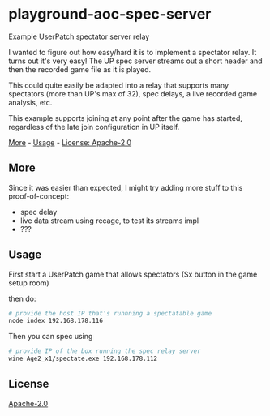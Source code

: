 # playground-aoc-spec-server

Example UserPatch spectator server relay

I wanted to figure out how easy/hard it is to implement a spectator relay. It turns out it's very easy! The UP spec server streams out a short header and then the recorded game file as it is played.

This could quite easily be adapted into a relay that supports many spectators (more than UP's max of 32), spec delays, a live recorded game analysis, etc.

This example supports joining at any point after the game has started, regardless of the late join configuration in UP itself.

[More](#more) - [Usage](#usage) - [License: Apache-2.0](#license)

## More

Since it was easier than expected, I might try adding more stuff to this proof-of-concept:

 - spec delay
 - live data stream using recage, to test its streams impl
 - ???

## Usage

First start a UserPatch game that allows spectators (Sx button in the game setup room)

then do:
```bash
# provide the host IP that's runnning a spectatable game
node index 192.168.178.116
```

Then you can spec using
```bash
# provide IP of the box running the spec relay server
wine Age2_x1/spectate.exe 192.168.178.112
```

## License

[Apache-2.0](LICENSE.md)
